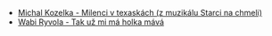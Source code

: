 - [Michal Kozelka - Milenci v texaskách (z muzikálu Starci na chmeli)](https://www.supermusic.cz/piesen_tlac.php?idpiesne=4882&modulacia=-3)
- [Wabi Ryvola - Tak už mi má holka mává](https://www.supermusic.cz/piesen_tlac.php?idpiesne=14204&modulacia=)